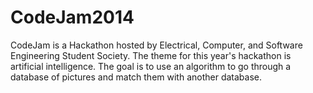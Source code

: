 CodeJam2014
===========

CodeJam is a Hackathon hosted by Electrical, Computer, and Software Engineering Student Society.
The theme for this year's hackathon is artificial intelligence.
The goal is to use an algorithm to go through a database of pictures and match them with another database.
